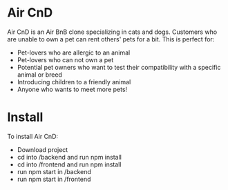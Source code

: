 # Air CnD
Air CnD is an Air BnB clone specializing in cats and dogs. Customers who are unable to own a pet can rent others' pets for a bit.
This is perfect for:
* Pet-lovers who are allergic to an animal  
* Pet-lovers who can not own a pet 
* Potential pet owners who want to test their compatibility with a specific animal or breed
* Introducing children to a friendly animal
* Anyone who wants to meet more pets!


# Install
To install Air CnD:
* Download project
* cd into /backend and run npm install
* cd into /frontend and run npm install
* run npm start in /backend
* run npm start in /frontend
